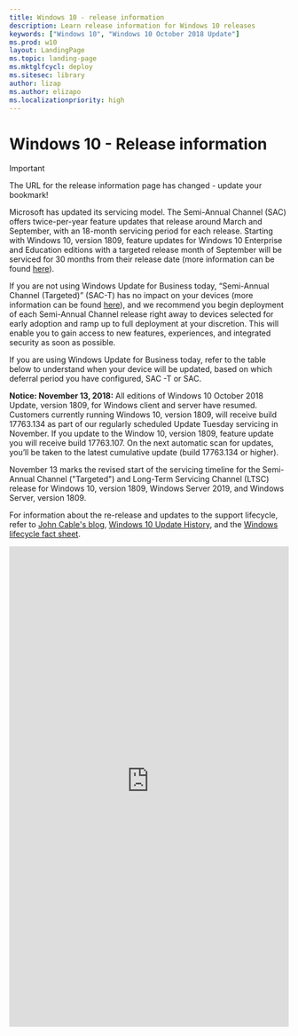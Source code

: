 ```yaml
---
title: Windows 10 - release information
description: Learn release information for Windows 10 releases
keywords: ["Windows 10", "Windows 10 October 2018 Update"]
ms.prod: w10
layout: LandingPage  
ms.topic: landing-page
ms.mktglfcycl: deploy
ms.sitesec: library
author: lizap
ms.author: elizapo
ms.localizationpriority: high
---
```

# Windows 10 - Release information

>[!IMPORTANT]
> The URL for the release information page has changed - update your bookmark!

Microsoft has updated its servicing model. The Semi-Annual Channel (SAC) offers twice-per-year feature updates that release around March and September, with an 18-month servicing period for each release. Starting with Windows 10, version 1809, feature updates for Windows 10 Enterprise and Education editions with a targeted release month of September will be serviced for 30 months from their release date (more information can be found [here](https://www.microsoft.com/microsoft-365/blog/2018/09/06/helping-customers-shift-to-a-modern-desktop/)). 

If you are not using Windows Update for Business today, “Semi-Annual Channel (Targeted)” (SAC-T) has no impact on your devices (more information can be found [here](https://techcommunity.microsoft.com/t5/Windows-IT-Pro-Blog/Windows-10-and-the-disappearing-SAC-T/ba-p/199747)), and we recommend you begin deployment of each Semi-Annual Channel release right away to devices selected for early adoption and ramp up to full deployment at your discretion. This will enable you to gain access to new features, experiences, and integrated security as soon as possible. 

If you are using Windows Update for Business today, refer to the table below to understand when your device will be updated, based on which deferral period you have configured, SAC -T or SAC.  

**Notice: November 13, 2018:** All editions of Windows 10 October 2018 Update, version 1809, for Windows client and server have resumed. Customers currently running Windows 10, version 1809, will receive build 17763.134 as part of our regularly scheduled Update Tuesday servicing in November. If you update to the Window 10, version 1809, feature update you will receive build 17763.107. On the next automatic scan for updates, you’ll be taken to the latest cumulative update (build 17763.134 or higher).   

November 13 marks the revised start of the servicing timeline for the Semi-Annual Channel ("Targeted") and Long-Term Servicing Channel (LTSC) release for Windows 10, version 1809, Windows Server 2019, and Windows Server, version 1809.
 
For information about the re-release and updates to the support lifecycle, refer to [John Cable's blog](https://blogs.windows.com/windowsexperience/2018/10/09/updated-version-of-windows-10-october-2018-update-released-to-windows-insiders/), [Windows 10 Update History](https://support.microsoft.com/help/4464619), and the [Windows lifecycle fact sheet](https://support.microsoft.com/help/13853).   

<div class="m-rich-content-block" data-grid="col-12">
    <div id="winrelinfo" xmlns="http://www.w3.org/1999/xhtml"><iframe width="100%" height="866px" id="winrelinfo_iframe" src="https://winreleaseinfoprod.blob.core.windows.net/winreleaseinfoprod/en-US.html" frameborder="0" marginwidth="0" marginheight="0" scrolling="auto"></iframe></div>
    <script src="https://winreleaseinfoprod.blob.core.windows.net/winreleaseinfoprod/iframe.js" xmlns="http://www.w3.org/1999/xhtml"></script>
    <script xmlns="http://www.w3.org/1999/xhtml">/*<![CDATA[*/winrelinfo_setup("https://winreleaseinfoprod.blob.core.windows.net/winreleaseinfoprod/en-US.html")/*]]>*/</script>
</div>


